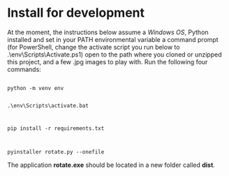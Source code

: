 # Install for development
At the moment, the instructions below assume a *Windows OS*, Python installed and set in 
your PATH environmental variable a command prompt (for PowerShell, 
change the activate script you run below to .\env\Scripts\Activate.ps1) open to the path 
where you cloned or unzipped this project, and a few .jpg images to play with. Run the 
following four commands:

<code>
python -m venv env

.\env\Scripts\activate.bat

pip install -r requirements.txt

pyinstaller rotate.py --onefile
</code>

The application **rotate.exe** should be located in a new folder called **dist**.